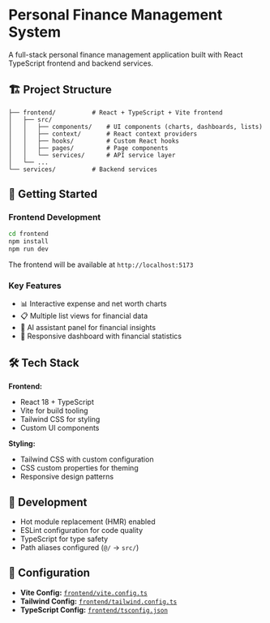 # Personal Finance Management System

A full-stack personal finance management application built with React TypeScript frontend and backend services.

## 🏗️ Project Structure

```
├── frontend/          # React + TypeScript + Vite frontend
│   ├── src/
│   │   ├── components/    # UI components (charts, dashboards, lists)
│   │   ├── context/       # React context providers
│   │   ├── hooks/         # Custom React hooks
│   │   ├── pages/         # Page components
│   │   └── services/      # API service layer
│   └── ...
└── services/          # Backend services
```

## 🚀 Getting Started

### Frontend Development

```bash
cd frontend
npm install
npm run dev
```

The frontend will be available at `http://localhost:5173`

### Key Features

- 📊 Interactive expense and net worth charts
- 📋 Multiple list views for financial data
- 🤖 AI assistant panel for financial insights
- 📱 Responsive dashboard with financial statistics

## 🛠️ Tech Stack

**Frontend:**
- React 18 + TypeScript
- Vite for build tooling
- Tailwind CSS for styling
- Custom UI components

**Styling:**
- Tailwind CSS with custom configuration
- CSS custom properties for theming
- Responsive design patterns

## 📝 Development

- Hot module replacement (HMR) enabled
- ESLint configuration for code quality
- TypeScript for type safety
- Path aliases configured (`@/` → `src/`)

## 🔧 Configuration

- **Vite Config:** [`frontend/vite.config.ts`](frontend/vite.config.ts)
- **Tailwind Config:** [`frontend/tailwind.config.ts`](frontend/tailwind.config.ts)
- **TypeScript Config:** [`frontend/tsconfig.json`](frontend/tsconfig.json)